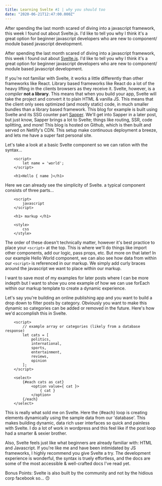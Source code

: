 ```yaml
---
title: Learning Svelte #1 | why you should too 
date: "2020-06-21T12:47:00.000Z"
---
```


After spending the last month scared of diving into a javascript framework, this week I found out about Svelte.js. I'd like to tell you why I think it's a great option for beginner javascript developers who are new to component/ module based javascript development. 
<!-- more -->
After spending the last month scared of diving into a javascript framework, this week I found out about [Svelte.js](https://svelte.dev). I'd like to tell you why I think it's a great option for beginner javascript developers who are new to component/ module based javascript development. 

If you're not familiar with Svelte, it works a little differently than other frameworks like React. Library based frameworks like React do a lot of the heavy lifting in the clients browsers as they receive it. Svelte, however, is a *compiler* **not a library**. This means that when you build your app, Svelte will take the project and convert it to plain HTML & vanilla JS. This means that the client only sees optimized (and mostly static) code, in much smaller bundles than a library based framework. This blog for example is built using Svelte and its SSG counter part [Sapper](sapper.svelte.dev). We'll get into Sapper in a later post, but just know, Sapper brings a lot to Svelte; things like routing, SSR, code splitting, and more! This blog is hosted on Github, which is then built and served on Netlify's CDN. This setup make continuous deployment a breeze, and lets me have a super fast personal site. 

Let's take a look at a basic Svelte component so we can ration with the syntax...

```svelte
	<script>
		let name = 'world';
	</script>
	
	<h1>Hello { name }</h1>
```

Here we can already see the simplicity of Svelte. a typical component consists of three parts...

```
	<script>
		javascript
	</script>
	
	<h1> markup </h1>
	
	<style>
		css
	</style>
```
The order of these doesn't technically matter, however it's best practice to place your ```<script>``` at the top. This is where we'll do things like import other components, add our logic, pass props, etc. But more on that later! In our example Hello World component, we can also see how data from within our ```<script>``` is referenced in our markup. We simply add curly braces around the javascript we want to place within our markup. 

I want to save most of my examples for later posts where I can be more indepth but I want to show you one example of how we can use forEach within our markup template to create a dynamic experience. 

Let's say you're building an online publishing app and you want to build a drop down to filter posts by category. Obviously you want to make this dynamic so categories can be added or removed in the future. Here's how we'd accomplish this in Svelte. 
```
	<script>
		// example array or categories (likely from a database response)
		let cats = [
			politics,
			international, 
			sports,
			entertainment, 
			reviews,
			opinion
		];
	</script>
	
	<select>
		{#each cats as cat}
			<option value={ cat }>
				{ cat }
			</option>
		{/each}
	</select>
```

This is really what sold me on Svelte. Here the {#each} loop is creating elements dynamically using the sample data from our 'database'. This makes building dynamic, data rich user interfaces so quick and painless with Svelte. I do a lot of work in wordpress and this feel like if the post loop had a smarter & sexier brother.

Also, Svelte feels just like what beginners are already familiar with: HTML and Javascript. If you're like me and have been intimidated by JS frameworks, I highly recommend you give Svelte a try. The development experience is wonderful, the syntax is truely effortless, and the docs are some of the most accessible & well-crafted docs I've read yet. 

Bonus Points: Svelte is also built by the community and not by the hidious corp facebook so... 🙃






